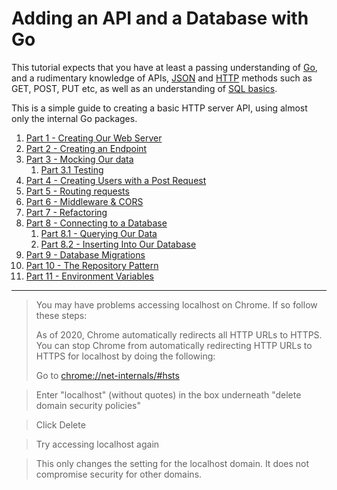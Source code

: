 # Adding an API and a Database with Go

This tutorial expects that you have at least a passing understanding of [Go](https://github.com/bjssacademy/goinaday/blob/main/readme.md), and a rudimentary knowledge of APIs, [JSON](https://github.com/bjssacademy/fundamentals-json) and [HTTP](https://github.com/bjssacademy/fundamentals-http) methods such as GET, POST, PUT etc, as well as an understanding of [SQL basics](https://github.com/bjssacademy/fundamentals-sql/tree/main?tab=readme-ov-file#sql-basics).

This is a simple guide to creating a basic HTTP server API, using almost only the internal Go packages.

1. [Part 1 - Creating Our Web Server](/Part1/creating_our_webserver.md)
2. [Part 2 - Creating an Endpoint](/Part2/users_endpoint.md)
3. [Part 3 - Mocking Our data](/Part3/mocking_our_data.md)
    1. [Part 3.1 Testing](/Part3/testing_our_endpoints.md)
4. [Part 4 - Creating Users with a Post Request](/Part4/posting_and_creating.md)
5. [Part 5 - Routing requests](/Part5/multiplexing.md)
6. [Part 6 - Middleware & CORS](/Part6/middleware_and_cross_origin_requests.md)
7. [Part 7 - Refactoring](/Part7/refactoring_our_code.md)
8. [Part 8 - Connecting to a Database](/Part8/connecting_to_a_database.md)
    1. [Part 8.1 - Querying Our Data](/Part8/querying_our_db.md)
    2. [Part 8.2 - Inserting Into Our Database](/Part8/create_and_return_id.md)
9. [Part 9 - Database Migrations](/Part9/database_migrations.md)
10. [Part 10 - The Repository Pattern](/Part10/repository-pattern.md)
11. [Part 11 - Environment Variables]()

---

> You may have problems accessing localhost on Chrome. If so follow these steps:
>
> As of 2020, Chrome automatically redirects all HTTP URLs to HTTPS. You can stop Chrome from automatically redirecting HTTP URLs to HTTPS for localhost by doing the following:
>
> Go to [chrome://net-internals/#hsts](chrome://net-internals/#hsts)

> Enter "localhost" (without quotes) in the box underneath "delete domain security policies"

> Click Delete

> Try accessing localhost again

> This only changes the setting for the localhost domain. It does not compromise security for other domains.
